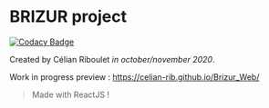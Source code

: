 # BRIZUR project

[![Codacy Badge](https://api.codacy.com/project/badge/Grade/2b412a92be4947ae8237b2b221eb9db5)](https://app.codacy.com/gh/celian-rib/Brizur_Web?utm_source=github.com&utm_medium=referral&utm_content=celian-rib/Brizur_Web&utm_campaign=Badge_Grade_Settings)

Created by Célian Riboulet *in october/november 2020*.

Work in progress preview : https://celian-rib.github.io/Brizur_Web/

> Made with ReactJS !
